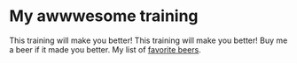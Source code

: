 # My awwwesome training
This training will make you better!
This training will make you better!
Buy me a beer if it made you better.
My list of [favorite beers](beers.md).
